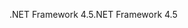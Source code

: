 <span data-ttu-id="27bd1-101">.NET Framework 4.5</span><span class="sxs-lookup"><span data-stu-id="27bd1-101">.NET Framework 4.5</span></span>